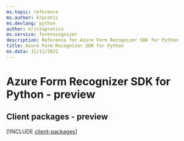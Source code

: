 ```yaml
---
ms.topic: reference
ms.author: krpratic
ms.devlang: python
author: kristapratico
ms.service: formrecognizer
description: Reference for Azure Form Recognizer SDK for Python
title: Azure Form Recognizer SDK for Python
ms.data: 11/11/2022
---
```

# Azure Form Recognizer SDK for Python - preview

## Client packages - preview
[!INCLUDE [client-packages](form-recognizer-client-index.md)]